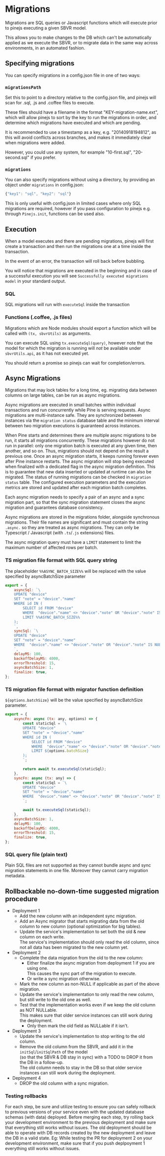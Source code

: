 # Migrations

Migrations are SQL queries or Javascript functions which will execute prior to pinejs executing a given SBVR model.

This allows you to make changes to the DB which can't be automatically applied as we execute the SBVR, or to migrate data in the same way across environments, in an automated fashion.

## Specifying migrations

You can specify migrations in a config.json file in one of two ways:

### `migrationsPath`

Set this to point to a directory relative to the config.json file, and pinejs will scan for .sql, .js and .coffee files to execute.

These files should have a filename in the format "KEY-migration-name.ext", which will allow pinejs to sort by the key to run the migrations in order, and determine which migrations have executed and which are pending.

It is recommended to use a timestamp as a key, e.g. "20140918194812", as this will avoid conflicts across branches, and makes it immediately clear when migrations were added.

However, you could use any system, for example "10-first.sql", "20-second.sql" if you prefer.

### `migrations`

You can also specify migrations without using a directory, by providing an object under `migrations` in config.json:

```javascript
{"key1": "sql", "key2": "sql"}
```

This is only useful with config.json in limited cases where only SQL migrations are required, however if you pass configuration to pinejs e.g. through `Pinejs.init`, functions can be used also.

## Execution

When a model executes and there are pending migrations, pinejs will first create a transaction and then run the migrations one at a time inside the transaction.

In the event of an error, the transaction will roll back before bubbling.

You will notice that migrations are executed in the beginning and in case of a successful execution you will see `Successfully executed migrations model` in your standard output.

### SQL

SQL migrations will run with `executeSql` inside the transaction

### Functions (.coffee, .js files)

Migrations which are Node modules should export a function which will be called with `(tx, sbvrUtils)` as arguments.

You can execute SQL using `tx.executeSql(query)`, however note that the model for which the migration is running will *not* be available under `sbvrUtils.api`, as it has not executed yet.

You should return a promise so pinejs can wait for completion/errors.


## Async Migrations

Migrations that may lock tables for a long time, eg. migrating data between columns on large tables, can be run as async migrations.

Async migrations are executed in small batches within individual transactions and run concurrently while Pine is serving requests. Async migrations are multi-instance safe. They are synchronized between instances via the `migration status` database table and the minimum interval between two migration executions is guaranteed across instances.

When Pine starts and determines there are multiple async migrations to be run, it starts all migrations concurrently. These migrations however do not run in parallel: only one migration batch is executed at any given time, then another, and so on. Thus, migrations should not depend on the result a previous one.
Once an async migration starts, it keeps running forever even after Pine instance restarts. The async migration will stop being executed when finalized with a dedicated flag in the async migration definition. This is to guarantee that new data inserted or updated at runtime can also be migrated. The status of running migrations can be checked in `migration status` table. The configured execution parameters and the execution metrics are stored and updated after each migration batch completes. 

Each async migration needs to specify a pair of an async and a sync migration part, so that the sync migration statement closes the async migration and guarantees database consistency.

Async migrations are stored in the migrations folder, alongside synchronous migrations. Their file names are significant and must contain the string `.async.` so they are treated as async migrations. They can only be Typescript / Javascript (with `.ts`/`.js` extensions) files.

The async migration query must have a `LIMIT` statement to limit the maximum number of affected rows per batch.


### TS migration file format with SQL query string

The placeholder `%%ASYNC_BATCH_SIZE%%` will be replaced with the value specified by asyncBatchSize parameter

``` javascript
export = {
	asyncSql: `\
	UPDATE "device"
	SET "note" = "device"."name"
	WHERE id IN (
		SELECT id FROM "device"
		WHERE  "device"."name" <> "device"."note" OR "device"."note" IS NULL
		LIMIT %%ASYNC_BATCH_SIZE%%
	);
	`,
	syncSql: `\
	UPDATE "device"
	SET "note" = "device"."name"
	WHERE  "device"."name" <> "device"."note" OR "device"."note" IS NULL;
	`,
	delayMS: 100,
	backoffDelayMS: 4000,
	errorThreshold: 15,
	asyncBatchSize: 1,
	finalize: true,
};
```

### TS migration file format with migrator function definition

`${options.batchSize}` will be the value specified by asyncBatchSize parameter.

``` javascript
export = {
	asyncFn: async (tx: any, options) => {
		const staticSql = `\
		UPDATE "device"
		SET "note" = "device"."name"
		WHERE id IN (
			SELECT id FROM "device"
			WHERE  "device"."name" <> "device"."note" OR "device"."note" IS NULL
			LIMIT ${options.batchSize}
		);
		`;

		return await tx.executeSql(staticSql);
	},
	syncFn: async (tx: any) => {
		const staticSql = `\
		UPDATE "device"
		SET "note" = "device"."name"
		WHERE  "device"."name" <> "device"."note" OR "device"."note" IS NULL;
		`;

		await tx.executeSql(staticSql);
	},
	asyncBatchSize: 1,
	delayMS: 100,
	backoffDelayMS: 4000,
	errorThreshold: 15,
	finalize: true,
};

```
### SQL query file (plain text)
Plain SQL files are not supported as they cannot bundle async and sync migration statements in one file. Moreover they cannot carry migration metadata.

## Rollbackable no-down-time suggested migration procedure

* Deployment 1
	- Add the new column with an independent sync migration.
	- Add an Async migrator that starts migrating data from the old column to new column (optional optimization for big tables).
	- Update the service's implementation to set both the old & new column on each write.  
	  The service's implementation should only read the old column, since not all data has been migrated to the new column yet.
* Deployment 2
	- Complete the data migration from the old to the new column:
		- Either finalize the async migration from deployment 1 if you are using one.  
		  This causes the sync part of the migration to execute.
		- Or write a sync migration otherwise.
	- Mark the new column as non-NULL if applicable as part of the above migration.
	- Update the service's implementation to only read the new column, but still write to the old one as well.
	- Test that the implementation works even if we keep the old column as NOT NULLable.  
	  This makes sure that older service instances can still work during the deployment.
		- Only then mark the old field as NULLable if it isn't.
* Deployment 3
	- Update the service's implementation to stop writing to the old column.
	- Remove the old column from the SBVR, and add it in the `initSql`/`initSqlPath` of the model  
	  (so that the SBVR & DB stay in sync) with a TODO to DROP it from the DB in a follow-up.  
	  The old column needs to stay in the DB so that older service instances can still work during the deployment.
* Deployment 4
	- DROP the old column with a sync migration.

### Testing rollbacks
For each step, be sure and utilize testing to ensure you can safely rollback to previous versions of your service even with the updated database schemas (with data) deployed.
Before merging each step, try rolling back your development environment to the previous deployment and make sure that everything still works without issues.
The old deployment should be able to operate with DB records created by the new deployment and leave the DB in a valid state.
Eg: While testing the PR for deployment 2 on your development environment, make sure that if you push deplpoyment 1 everything still works without issues.
